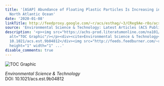 ```yaml
---
title: '[ASAP] Abundance of Floating Plastic Particles Is Increasing in the Western
  North Atlantic Ocean'
date: '2020-01-08'
linkTitle: http://feedproxy.google.com/~r/acs/esthag/~3/CReg9Ae-r8o/acs.est.9b04812
source: 'Environmental Science & Technology: Latest Articles (ACS Publications)'
description: '<p><img src="https://achs-prod.literatumonline.com/na101/home/literatum/publisher/achs/journals/content/esthag/0/esthag.ahead-of-print/acs.est.9b04812/20200108/images/medium/es9b04812_0002.gif"
  alt="TOC Graphic"/></p><div><cite>Environmental Science & Technology</cite></div><div>DOI:
  10.1021/acs.est.9b04812</div><img src="http://feeds.feedburner.com/~r/acs/esthag/~4/CReg9Ae-r8o"
  height="1" width="1" ...'
disable_comments: true
---
```

<p><img src="https://achs-prod.literatumonline.com/na101/home/literatum/publisher/achs/journals/content/esthag/0/esthag.ahead-of-print/acs.est.9b04812/20200108/images/medium/es9b04812_0002.gif" alt="TOC Graphic"/></p><div><cite>Environmental Science & Technology</cite></div><div>DOI: 10.1021/acs.est.9b04812</div><img src="http://feeds.feedburner.com/~r/acs/esthag/~4/CReg9Ae-r8o" height="1" width="1" ...